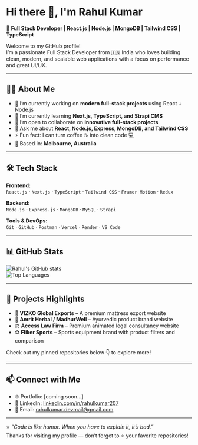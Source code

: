 # Hi there 👋, I'm Rahul Kumar

🚀 **Full Stack Developer | React.js | Node.js | MongoDB | Tailwind CSS | TypeScript**

Welcome to my GitHub profile!  
I’m a passionate Full Stack Developer from 🇮🇳 India who loves building clean, modern, and scalable web applications with a focus on performance and great UI/UX.

---

## 👨‍💻 About Me

- 🔭 I’m currently working on **modern full-stack projects** using React + Node.js  
- 🌱 I’m currently learning **Next.js, TypeScript, and Strapi CMS**  
- 👯 I’m open to collaborate on **innovative full-stack projects**  
- 💬 Ask me about **React, Node.js, Express, MongoDB, and Tailwind CSS**  
- ⚡ Fun fact: I can turn coffee ☕ into clean code 💻  
- 📍 Based in: **Melbourne, Australia**  

---

## 🛠️ Tech Stack

**Frontend:**  
`React.js` · `Next.js` · `TypeScript` · `Tailwind CSS` · `Framer Motion` · `Redux`  

**Backend:**  
`Node.js` · `Express.js` · `MongoDB` · `MySQL` · `Strapi`  

**Tools & DevOps:**  
`Git` · `GitHub` · `Postman` · `Vercel` · `Render` · `VS Code`

---

## 📊 GitHub Stats

![Rahul's GitHub stats](https://github-readme-stats.vercel.app/api?username=rahulkumar207&show_icons=true&theme=tokyonight)  
![Top Languages](https://github-readme-stats.vercel.app/api/top-langs/?username=rahulkumar207&layout=compact&theme=tokyonight)

---

## 🧩 Projects Highlights

- 💼 **VIZKO Global Exports** – A premium mattress export website  
- 🌿 **Amrit Herbal / MadhurWell** – Ayurvedic product brand website  
- ⚖️ **Access Law Firm** – Premium animated legal consultancy website  
- ⚽ **Fliker Sports** – Sports equipment brand with product filters and comparison  

Check out my pinned repositories below 👇 to explore more!

---

## 📫 Connect with Me

- 🌐 Portfolio: [coming soon...]  
- 💼 LinkedIn: [linkedin.com/in/rahulkumar207](https://linkedin.com/in/rahulkumar207)  
- 📧 Email: [rahulkumar.devmail@gmail.com](mailto:rahulkumar.devmail@gmail.com)

---

⭐️ *“Code is like humor. When you have to explain it, it’s bad.”*  
Thanks for visiting my profile — don’t forget to ⭐️ your favorite repositories!
